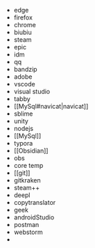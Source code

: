 - edge
- firefox
- chrome
- biubiu
- steam
- epic
- idm
- qq
- bandzip
- adobe
- vscode
- visual studio
- tabby
- [[MySql#navicat|navicat]]
- sblime
- unity
- nodejs
- [[MySql]]
- typora
- [[Obsidian]]
- obs
- core temp
- [[git]]
- gitkraken
- steam++
- deepl
- copytranslator
- geek
- androidStudio
- postman
- webstorm
- 